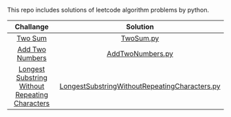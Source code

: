 This repo includes solutions of leetcode algorithm problems by python.

| Challange | Solution |
|:---------:|:--------:|
| [Two Sum][Challange1] | [TwoSum.py][Challange1Code] |
| [Add Two Numbers][Challange2] | [AddTwoNumbers.py][Challange2Code] |
| [Longest Substring Without Repeating Characters][Challange3] | [LongestSubstringWithoutRepeatingCharacters.py][Challange3Code] |



[Challange1]: https://leetcode.com/problems/two-sum/
[Challange1Code]: /TwoSum.py

[Challange2]: https://leetcode.com/problems/add-two-numbers/
[Challange2Code]: /AddTwoNumbers.py

[Challange3]: https://leetcode.com/problems/longest-substring-without-repeating-characters
[Challange3Code]: /LongestSubstringWithoutRepeatingCharacters.py
